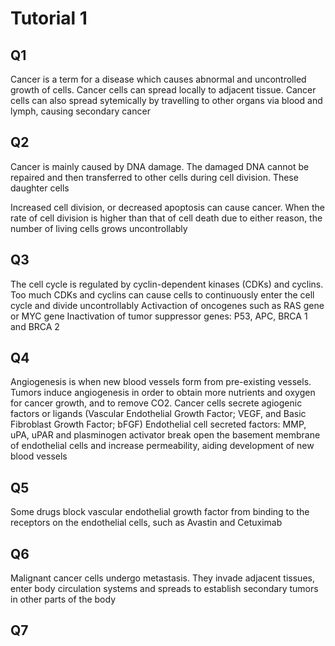 # Tutorial 1
## Q1
Cancer is a term for a disease which causes abnormal and uncontrolled growth of cells. Cancer cells can spread locally to adjacent tissue. Cancer cells can also spread sytemically by travelling to other organs via blood and lymph, causing secondary cancer
## Q2
Cancer is mainly caused by DNA damage. The damaged DNA cannot be repaired and then transferred to other cells during cell division. These daughter cells 

Increased cell division, or decreased apoptosis can cause cancer. When the rate of cell division is higher than that of cell death due to either reason, the number of living cells grows uncontrollably
## Q3
The cell cycle is regulated by cyclin-dependent kinases (CDKs) and cyclins. Too much CDKs and cyclins can cause cells to continuously enter the cell cycle and divide uncontrollably
Activaction of oncogenes such as RAS gene or MYC gene
Inactivation of tumor suppressor genes: P53, APC, BRCA 1 and BRCA 2
## Q4
Angiogenesis is when new blood vessels form from pre-existing vessels. Tumors induce angiogenesis in order to obtain more nutrients and oxygen for cancer growth, and to remove CO2. Cancer cells secrete agiogenic factors or ligands (Vascular Endothelial Growth Factor; VEGF, and Basic Fibroblast Growth Factor; bFGF)
Endothelial cell secreted factors: MMP, uPA, uPAR and plasminogen activator break open the basement membrane of endothelial cells and increase permeability, aiding development of new blood vessels
## Q5
Some drugs block vascular endothelial growth factor from binding to the receptors on the endothelial cells, such as Avastin and Cetuximab
## Q6
Malignant cancer cells undergo metastasis.
They invade adjacent tissues, enter body circulation systems and spreads to establish secondary tumors in other parts of the body
## Q7
